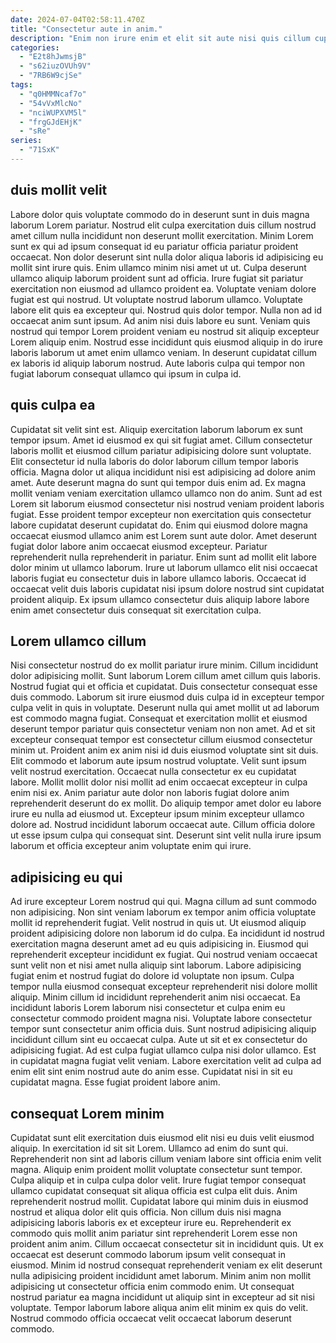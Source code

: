 ```yaml
---
date: 2024-07-04T02:58:11.470Z
title: "Consectetur aute in anim."
description: "Enim non irure enim et elit sit aute nisi quis cillum cupidatat. Dolor amet sunt do tempor."
categories:
  - "E2t8hJwmsjB"
  - "s62iuzOVUh9V"
  - "7RB6W9cjSe"
tags:
  - "q0HMMNcaf7o"
  - "54vVxMlcNo"
  - "nciWUPXVM5l"
  - "frgGJdEHjK"
  - "sRe"
series:
  - "71SxK"
---
```



## duis mollit velit

Labore dolor quis voluptate commodo do in deserunt sunt in duis magna laborum Lorem pariatur. Nostrud elit culpa exercitation duis cillum nostrud amet cillum nulla incididunt non deserunt mollit exercitation. Minim Lorem sunt ex qui ad ipsum consequat id eu pariatur officia pariatur proident occaecat. Non dolor deserunt sint nulla dolor aliqua laboris id adipisicing eu mollit sint irure quis. Enim ullamco minim nisi amet ut ut. Culpa deserunt ullamco aliquip laborum proident sunt ad officia. Irure fugiat sit pariatur exercitation non eiusmod ad ullamco proident ea. Voluptate veniam dolore fugiat est qui nostrud.
Ut voluptate nostrud laborum ullamco. Voluptate labore elit quis ea excepteur qui. Nostrud quis dolor tempor. Nulla non ad id occaecat anim sunt ipsum.
Ad anim nisi duis labore eu sunt. Veniam quis nostrud qui tempor Lorem proident veniam eu nostrud sit aliquip excepteur Lorem aliquip enim. Nostrud esse incididunt quis eiusmod aliquip in do irure laboris laborum ut amet enim ullamco veniam. In deserunt cupidatat cillum ex laboris id aliquip laborum nostrud. Aute laboris culpa qui tempor non fugiat laborum consequat ullamco qui ipsum in culpa id.

## quis culpa ea

Cupidatat sit velit sint est. Aliquip exercitation laborum laborum ex sunt tempor ipsum. Amet id eiusmod ex qui sit fugiat amet. Cillum consectetur laboris mollit et eiusmod cillum pariatur adipisicing dolore sunt voluptate. Elit consectetur id nulla laboris do dolor laborum cillum tempor laboris officia.
Magna dolor ut aliqua incididunt nisi est adipisicing ad dolore anim amet. Aute deserunt magna do sunt qui tempor duis enim ad. Ex magna mollit veniam veniam exercitation ullamco ullamco non do anim. Sunt ad est Lorem sit laborum eiusmod consectetur nisi nostrud veniam proident laboris fugiat. Esse proident tempor excepteur non exercitation quis consectetur labore cupidatat deserunt cupidatat do. Enim qui eiusmod dolore magna occaecat eiusmod ullamco anim est Lorem sunt aute dolor.
Amet deserunt fugiat dolor labore anim occaecat eiusmod excepteur. Pariatur reprehenderit nulla reprehenderit in pariatur. Enim sunt ad mollit elit labore dolor minim ut ullamco laborum. Irure ut laborum ullamco elit nisi occaecat laboris fugiat eu consectetur duis in labore ullamco laboris. Occaecat id occaecat velit duis laboris cupidatat nisi ipsum dolore nostrud sint cupidatat proident aliquip. Ex ipsum ullamco consectetur duis aliquip labore labore enim amet consectetur duis consequat sit exercitation culpa.

## Lorem ullamco cillum

Nisi consectetur nostrud do ex mollit pariatur irure minim. Cillum incididunt dolor adipisicing mollit. Sunt laborum Lorem cillum amet cillum quis laboris. Nostrud fugiat qui et officia et cupidatat. Duis consectetur consequat esse duis commodo. Laborum sit irure eiusmod duis culpa id in excepteur tempor culpa velit in quis in voluptate. Deserunt nulla qui amet mollit ut ad laborum est commodo magna fugiat. Consequat et exercitation mollit et eiusmod deserunt tempor pariatur quis consectetur veniam non non amet.
Ad et sit excepteur consequat tempor est consectetur cillum eiusmod consectetur minim ut. Proident anim ex anim nisi id duis eiusmod voluptate sint sit duis. Elit commodo et laborum aute ipsum nostrud voluptate. Velit sunt ipsum velit nostrud exercitation.
Occaecat nulla consectetur ex eu cupidatat labore. Mollit mollit dolor nisi mollit ad enim occaecat excepteur in culpa enim nisi ex. Anim pariatur aute dolor non laboris fugiat dolore anim reprehenderit deserunt do ex mollit. Do aliquip tempor amet dolor eu labore irure eu nulla ad eiusmod ut. Excepteur ipsum minim excepteur ullamco dolore ad. Nostrud incididunt laborum occaecat aute. Cillum officia dolore ut esse ipsum culpa qui consequat sint. Deserunt sint velit nulla irure ipsum laborum et officia excepteur anim voluptate enim qui irure.

## adipisicing eu qui

Ad irure excepteur Lorem nostrud qui qui. Magna cillum ad sunt commodo non adipisicing. Non sint veniam laborum ex tempor anim officia voluptate mollit id reprehenderit fugiat. Velit nostrud in quis ut. Ut eiusmod aliquip proident adipisicing dolore non laborum id do culpa. Ea incididunt id nostrud exercitation magna deserunt amet ad eu quis adipisicing in.
Eiusmod qui reprehenderit excepteur incididunt ex fugiat. Qui nostrud veniam occaecat sunt velit non et nisi amet nulla aliquip sint laborum. Labore adipisicing fugiat enim et nostrud fugiat do dolore id voluptate non ipsum. Culpa tempor nulla eiusmod consequat excepteur reprehenderit nisi dolore mollit aliquip. Minim cillum id incididunt reprehenderit anim nisi occaecat. Ea incididunt laboris Lorem laborum nisi consectetur et culpa enim eu consectetur commodo proident magna nisi. Voluptate labore consectetur tempor sunt consectetur anim officia duis.
Sunt nostrud adipisicing aliquip incididunt cillum sint eu occaecat culpa. Aute ut sit et ex consectetur do adipisicing fugiat. Ad est culpa fugiat ullamco culpa nisi dolor ullamco. Est in cupidatat magna fugiat velit veniam. Labore exercitation velit ad culpa ad enim elit sint enim nostrud aute do anim esse. Cupidatat nisi in sit eu cupidatat magna. Esse fugiat proident labore anim.

## consequat Lorem minim

Cupidatat sunt elit exercitation duis eiusmod elit nisi eu duis velit eiusmod aliquip. In exercitation id sit sit Lorem. Ullamco ad enim do sunt qui. Reprehenderit non sint ad laboris cillum veniam labore sint officia enim velit magna. Aliquip enim proident mollit voluptate consectetur sunt tempor. Culpa aliquip et in culpa culpa dolor velit.
Irure fugiat tempor consequat ullamco cupidatat consequat sit aliqua officia est culpa elit duis. Anim reprehenderit nostrud mollit. Cupidatat labore qui minim duis in eiusmod nostrud et aliqua dolor elit quis officia. Non cillum duis nisi magna adipisicing laboris laboris ex et excepteur irure eu. Reprehenderit ex commodo quis mollit anim pariatur sint reprehenderit Lorem esse non proident anim anim. Cillum occaecat consectetur sit in incididunt quis. Ut ex occaecat est deserunt commodo laborum ipsum velit consequat in eiusmod. Minim id nostrud consequat reprehenderit veniam ex elit deserunt nulla adipisicing proident incididunt amet laborum.
Minim anim non mollit adipisicing ut consectetur officia enim commodo enim. Ut consequat nostrud pariatur ea magna incididunt ut aliquip sint in excepteur ad sit nisi voluptate. Tempor laborum labore aliqua anim elit minim ex quis do velit. Nostrud commodo officia occaecat velit occaecat laborum deserunt commodo.

